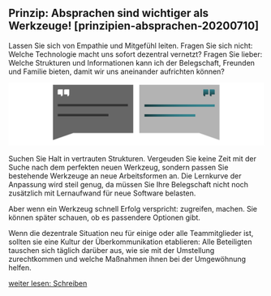## Prinzip: Absprachen sind wichtiger als Werkzeuge! [prinzipien-absprachen-20200710]

Lassen Sie sich von Empathie und Mitgefühl leiten. Fragen Sie sich nicht: Welche Technologie macht uns sofort dezentral vernetzt? Fragen Sie lieber: Welche Strukturen und Informationen kann ich der Belegschaft, Freunden und Familie bieten, damit wir uns aneinander aufrichten können?

![](Folie02.png)

Suchen Sie Halt in vertrauten Strukturen. Vergeuden Sie keine Zeit mit der Suche nach dem perfekten neuen Werkzeug, sondern passen Sie bestehende Werkzeuge an neue Arbeitsformen an. Die Lernkurve der Anpassung wird steil genug, da müssen Sie Ihre Belegschaft nicht noch zusätzlich mit Lernaufwand für neue Software belasten.

Aber wenn ein Werkzeug schnell Erfolg verspricht: zugreifen, machen. Sie können später schauen, ob es passendere Optionen gibt.

Wenn die dezentrale Situation neu für einige oder alle Teammitglieder ist, sollten sie eine Kultur der Überkommunikation etablieren: Alle Beteiligten tauschen sich täglich darüber aus, wie sie mit der Umstellung zurechtkommen und welche Maßnahmen ihnen bei der Umgewöhnung helfen.

[weiter lesen: Schreiben](#prinzipien-schreiben-20200710)
